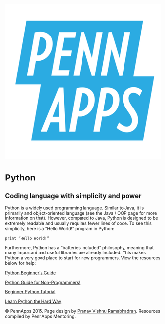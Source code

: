 <div class="hidden"><meta property="og:image" content="http://2015s.pennapps.com/assets/images/logo.png"><link rel="shortcut icon" href="http://2015s.pennapps.com/assets/images/logo.png"><link rel="stylesheet" href="assets/css/global.css"><link rel="stylesheet" href="http://netdna.bootstrapcdn.com/font-awesome/4.0.3/css/font-awesome.css"><link rel="stylesheet" href='http://fonts.googleapis.com/css?family=Open+Sans:300italic,400italic,600italic,700italic,400,300,600,700' type='text/css'></div><div class="nav-items"><a href="index.html"><img src="assets/img/logo.svg"></a></div>

Python
============
Coding language with simplicity and power
--------------------------
Python is a widely used programming language. Similar to Java, it is primarily and object-oriented language (see the Java / OOP page for more information on that). However, compared to Java, Python is designed to be extremely readable and usually requires fewer lines of code. To see this simplicity, here is a “Hello World!” program in Python:

	print “Hello World!”

Furthermore, Python has a “batteries included” philosophy, meaning that many important and useful libraries are already included. This makes Python a very good place to start for new programmers. View the resources below for help:

[Python Beginner's Guide](http://wiki.python.org/moin/BeginnersGuide)

[Python Guide for Non-Programmers!](http://wiki.python.org/moin/BeginnersGuide/NonProgrammers)

[Beginner Python Tutorial](http://www.sthurlow.com/python/)

[Learn Python the Hard Way](http://learnpythonthehardway.org/book/)





<div class="footer"><p>&copy; PennApps 2015. Page design by <a href="http://pvrnav.com">Pranav Vishnu Ramabhadran</a>. Resources compiled by PennApps Mentoring.</div>

<script src="http://code.jquery.com/jquery-1.11.0.min.js"></script>
<script src="assets/js/FlowType.js"></script>
<script type="text/javascript">
    $('body').flowtype({
        minimum   : 500,
        maximum   : 1000,
        minFont   : 16,
        maxFont   : 65,
        fontRatio : 40
    });
</script>

